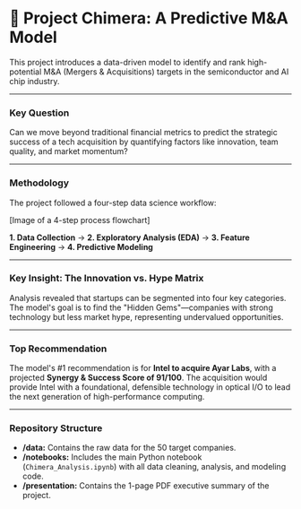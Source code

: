 # 🤖 Project Chimera: A Predictive M&A Model

This project introduces a data-driven model to identify and rank high-potential M&A (Mergers & Acquisitions) targets in the semiconductor and AI chip industry.

---

### Key Question
Can we move beyond traditional financial metrics to predict the strategic success of a tech acquisition by quantifying factors like innovation, team quality, and market momentum?

---

### Methodology
The project followed a four-step data science workflow:



[Image of a 4-step process flowchart]

**1. Data Collection** -> **2. Exploratory Analysis (EDA)** -> **3. Feature Engineering** -> **4. Predictive Modeling**

---

### Key Insight: The Innovation vs. Hype Matrix
Analysis revealed that startups can be segmented into four key categories. The model's goal is to find the "Hidden Gems"—companies with strong technology but less market hype, representing undervalued opportunities.



---

### Top Recommendation
The model's #1 recommendation is for **Intel to acquire Ayar Labs**, with a projected **Synergy & Success Score of 91/100**. The acquisition would provide Intel with a foundational, defensible technology in optical I/O to lead the next generation of high-performance computing.

---

### Repository Structure
- **/data:** Contains the raw data for the 50 target companies.
- **/notebooks:** Includes the main Python notebook (`Chimera_Analysis.ipynb`) with all data cleaning, analysis, and modeling code.
- **/presentation:** Contains the 1-page PDF executive summary of the project.
